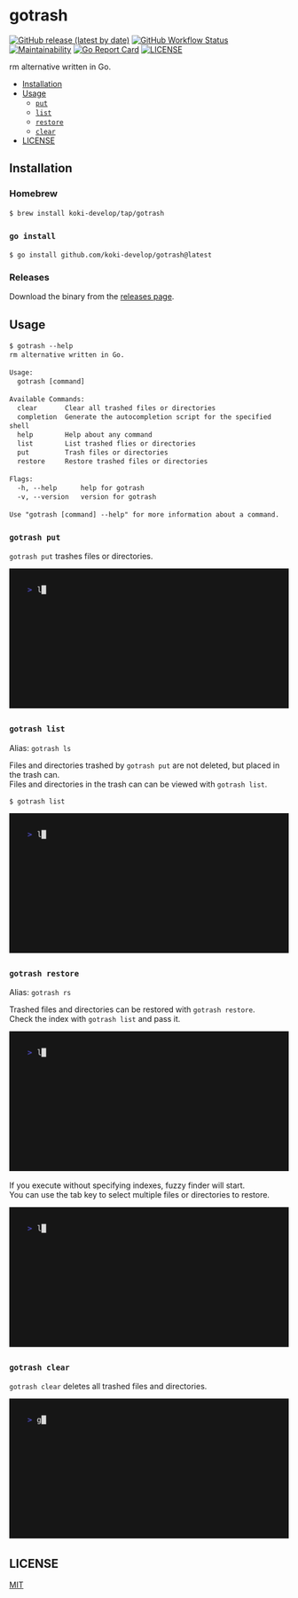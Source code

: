 # gotrash

[![GitHub release (latest by date)](https://img.shields.io/github/v/release/koki-develop/gotrash)](https://github.com/koki-develop/gotrash/releases/latest)
[![GitHub Workflow Status](https://img.shields.io/github/actions/workflow/status/koki-develop/gotrash/ci.yml?logo=github)](https://github.com/koki-develop/gotrash/actions/workflows/ci.yml)
[![Maintainability](https://img.shields.io/codeclimate/maintainability/koki-develop/gotrash?style=flat&logo=codeclimate)](https://codeclimate.com/github/koki-develop/gotrash/maintainability)
[![Go Report Card](https://goreportcard.com/badge/github.com/koki-develop/gotrash)](https://goreportcard.com/report/github.com/koki-develop/gotrash)
[![LICENSE](https://img.shields.io/github/license/koki-develop/gotrash)](./LICENSE)

rm alternative written in Go.

- [Installation](#installation)
- [Usage](#usage)
  - [`put`](#gotrash-put)
  - [`list`](#gotrash-list)
  - [`restore`](#gotrash-restore)
  - [`clear`](#gotrash-clear)
- [LICENSE](#license)

## Installation

### Homebrew

```console
$ brew install koki-develop/tap/gotrash
```

### `go install`

```console
$ go install github.com/koki-develop/gotrash@latest
```

### Releases

Download the binary from the [releases page](https://github.com/koki-develop/gotrash/releases/latest).

## Usage

```console
$ gotrash --help
rm alternative written in Go.

Usage:
  gotrash [command]

Available Commands:
  clear       Clear all trashed files or directories
  completion  Generate the autocompletion script for the specified shell
  help        Help about any command
  list        List trashed flies or directories
  put         Trash files or directories
  restore     Restore trashed files or directories

Flags:
  -h, --help      help for gotrash
  -v, --version   version for gotrash

Use "gotrash [command] --help" for more information about a command.
```

### `gotrash put`

`gotrash put` trashes files or directories.

![](./docs/put.gif)

### `gotrash list`

Alias: `gotrash ls`

Files and directories trashed by `gotrash put` are not deleted, but placed in the trash can.  
Files and directories in the trash can can be viewed with `gotrash list`.

```console
$ gotrash list
```

![](./docs/list.gif)

### `gotrash restore`

Alias: `gotrash rs`

Trashed files and directories can be restored with `gotrash restore`.  
Check the index with `gotrash list` and pass it.

![](./docs/restore.gif)

If you execute without specifying indexes, fuzzy finder will start.  
You can use the tab key to select multiple files or directories to restore.

![](./docs/restore-ui.gif)

### `gotrash clear`

`gotrash clear` deletes all trashed files and directories.

![](./docs/clear.gif)

## LICENSE

[MIT](./LICENSE)

